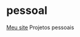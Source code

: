 # pessoal
<body>
    <a href="projetopessoal/index.html" target="_blank">Meu site</a>
</body>
 Projetos pessoais
